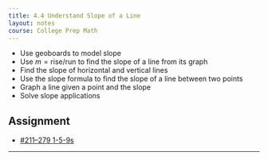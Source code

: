 ```yaml
---
title: 4.4 Understand Slope of a Line
layout: notes
course: College Prep Math
---
```


- Use geoboards to model slope
- Use $m=\text{rise}/\text{run}$ to find the slope of a line from its graph
- Find the slope of horizontal and vertical lines
- Use the slope formula to find the slope of a line between two points
- Graph a line given a point and the slope
- Solve slope applications

## Assignment

- [#211–279 1-5-9s](https://openstax.org/books/elementary-algebra-2e/pages/4-4-understand-slope-of-a-line#fs-id1169597872953)

---
